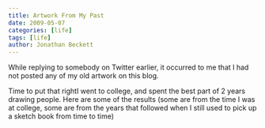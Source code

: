 ```yaml
---
title: Artwork From My Past
date: 2009-05-07
categories: [life]
tags: [life]
author: Jonathan Beckett
---
```


While replying to somebody on Twitter earlier, it occurred to me that I had not posted any of my old artwork on this blog.

Time to put that rightI went to college, and spent the best part of 2 years drawing people. Here are some of the results (some are from the time I was at college, some are from the years that followed when I still used to pick up a sketch book from time to time)